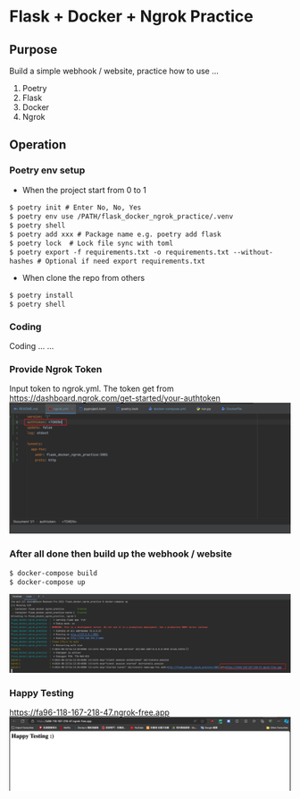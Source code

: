 # Flask + Docker + Ngrok Practice

## Purpose
Build a simple webhook / website, practice how to use ...
1. Poetry
2. Flask
3. Docker
4. Ngrok

## Operation
### Poetry env setup
- When the project start from 0 to 1
```commandline
$ poetry init # Enter No, No, Yes
$ poetry env use /PATH/flask_docker_ngrok_practice/.venv
$ poetry shell 
$ poetry add xxx # Package name e.g. poetry add flask
$ poetry lock  # Lock file sync with toml
$ poetry export -f requirements.txt -o requirements.txt --without-hashes # Optional if need export requirements.txt
```

- When clone the repo from others
```commandline
$ poetry install
$ poetry shell
```

### Coding
Coding ... ...

### Provide Ngrok Token
Input token to ngrok.yml.
The token get from https://dashboard.ngrok.com/get-started/your-authtoken
![ngrok_token.png](readme%2Fngrok_token.png)

### After all done then build up the webhook / website
```commandline
$ docker-compose build
$ docker-compose up 
```
![url.png](readme%2Furl.png)

### Happy Testing
https://fa96-118-167-218-47.ngrok-free.app
![img.png](readme%2Fimg.png)







